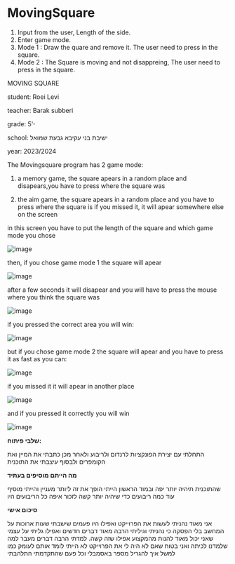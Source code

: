 # MovingSquare
1. Input from the user, Length of the side.
2. Enter game mode.
3. Mode 1 : Draw the quare and remove it. The user need to press in the square.
4. Mode 2 : The Square is moving and not disappreing, The user need to press in the square.
 













MOVING SQUARE

student: Roei Levi

teacher: Barak subberi

grade: י'5

school:  ישיבת בני עקיבא גבעת שמואל  

year:  2023/2024



The Movingsquare program has 2 game mode:

1. a memory game, the square apears in a random place and disapears,you have to press where the square was

2. the aim game, the square apears in a random place and you have to press where the square is if you missed it, it will apear somewhere else on the screen



in this screen you have to put the length of the square and which game mode you chose 

![image](https://github.com/baraksu/MovingSquare/assets/167134517/6eedafc2-57da-436b-bedc-1fa2e17d0a40)



then, if you chose game mode 1 the square will apear

![image](https://github.com/baraksu/MovingSquare/assets/167134517/04448850-1c97-45fb-a447-0b900fe1a144)

after a few seconds it will disapear and you will have to press the mouse where you think the square was

![image](https://github.com/baraksu/MovingSquare/assets/167134517/a06e1b97-d613-440e-8579-c38dbbf6c1c0)

if you pressed the correct area you will win:

![image](https://github.com/baraksu/MovingSquare/assets/167134517/cefe654e-2e7d-4e7d-b799-7b68175b0e65)



but if you chose game mode 2 the square will apear and you have to press it as fast as you can:

![image](https://github.com/baraksu/MovingSquare/assets/167134517/0406b023-5cd3-47e1-8c28-a2003bda67d6)

if you missed it it will apear in another place

![image](https://github.com/baraksu/MovingSquare/assets/167134517/f82c4337-b813-4c82-ab5e-aaca9a8e4a81)

and if you pressed it correctly you will win

![image](https://github.com/baraksu/MovingSquare/assets/167134517/cefe654e-2e7d-4e7d-b799-7b68175b0e65)




**שלבי פיתוח:**


התחלתי עם יצירת הפונקציות לרנדום ולריבוע ולאחר מכן כתבתי את המיין ואת הקומפרים ולבסוף עיצבתי את התוכנית 


**מה הייתם מוסיפים בעתיד**


  שהתוכנית תיהיה יותר יפה ובמוד הראשון הייתי הופך את זה ליותר מעניין והייתי מוסיף עוד כמה ריבועים כדי שיהיה יותר קשה לזכור איפה כל הריבועים היו

  **סיכום אישי**

  אני מאוד נהניתי לעשות את הפרוייקט ואפילו היו פעמים שישבתי שעות ארוכות על המחשב בלי הפסקה כי נהניתי וגיליתי הרבה מאוד דברים חדשים ואפילו גליתי על עצמי שאני יכול מאוד להנות מהמקצוע אפילו שזה קשה.
  למדתי הרבה דברים מעבר למה שלמדנו לכיתה ואני בטוח שאם לא היה לי את הפרוייקט לא הייתי לומד אותם לעומק כמו למשל איך להגריל מספר באסמבלי 
  וכל פעם שהתקדמתי התלהבתי 

  








